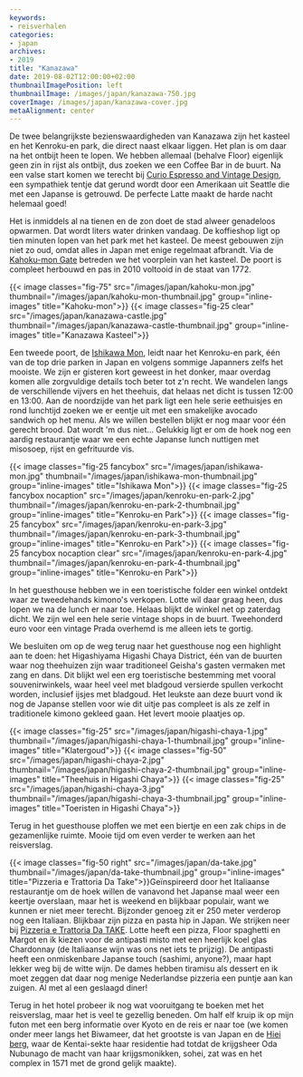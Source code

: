 ```yaml
---
keywords:
- reisverhalen
categories:
- japan
archives:
- 2019
title: "Kanazawa"
date: 2019-08-02T12:00:00+02:00
thumbnailImagePosition: left
thumbnailImage: /images/japan/kanazawa-750.jpg
coverImage: /images/japan/kanazawa-cover.jpg
metaAlignment: center
---
```

De twee belangrijkste bezienswaardigheden van Kanazawa zijn het kasteel en het Kenroku-en park, die direct naast elkaar liggen. Het plan is om daar na het ontbijt heen te lopen. We hebben allemaal (behalve Floor) eigenlijk geen zin in rijst als ontbijt, dus zoeken we een Coffee Bar in de buurt. Na een valse start komen we terecht bij [Curio Espresso and Vintage Design](https://m.facebook.com/CurioEspresso/), een sympathiek tentje dat gerund wordt door een Amerikaan uit Seattle die met een Japanse is getrouwd. De perfecte Latte maakt de harde nacht helemaal goed!

Het is inmiddels al na tienen en de zon doet de stad alweer genadeloos opwarmen. Dat wordt liters water drinken vandaag. De koffieshop ligt op tien minuten lopen van het park met het kasteel. De meest gebouwen zijn niet zo oud, omdat alles in Japan met enige regelmaat afbrandt. Via de [Kahoku-mon Gate](http://www.pref.ishikawa.jp/siro-niwa/kanazawajou/e/kahoku_gate/index.html) betreden we het voorplein van het kasteel. De poort is compleet herbouwd en pas in 2010 voltooid in de staat van 1772.

{{< image classes="fig-75" src="/images/japan/kahoku-mon.jpg" thumbnail="/images/japan/kahoku-mon-thumbnail.jpg" group="inline-images" title="Kahoku-mon">}}
{{< image classes="fig-25 clear" src="/images/japan/kanazawa-castle.jpg" thumbnail="/images/japan/kanazawa-castle-thumbnail.jpg" group="inline-images" title="Kanazawa Kasteel">}}

Een tweede poort, de [Ishikawa Mon](https://www.hot-ishikawa.jp/english/kanko/20038.html), leidt naar het Kenroku-en park, één van de top drie parken in Japan en volgens sommige Japanners zelfs het mooiste. We zijn er gisteren kort geweest in het donker, maar overdag komen alle zorgvuldige details toch beter tot z'n recht. We wandelen langs de verschillende vijvers en het theehuis, dat helaas net dicht is tussen 12:00 en 13:00.
Aan de noordzijde van het park ligt een hele serie eethuisjes en rond lunchtijd zoeken we er eentje uit met een smakelijke avocado sandwich op het menu. Als we willen bestellen blijkt er nog maar voor één gerecht brood. Dat wordt 'm dus niet… Gelukkig ligt er om de hoek nog een aardig restaurantje waar we een echte Japanse lunch nuttigen met misosoep, rijst en gefrituurde vis.

{{< image classes="fig-25 fancybox" src="/images/japan/ishikawa-mon.jpg" thumbnail="/images/japan/ishikawa-mon-thumbnail.jpg" group="inline-images" title="Ishikawa Mon">}}
{{< image classes="fig-25 fancybox nocaption" src="/images/japan/kenroku-en-park-2.jpg" thumbnail="/images/japan/kenroku-en-park-2-thumbnail.jpg" group="inline-images" title="Kenroku-en Park">}}
{{< image classes="fig-25 fancybox" src="/images/japan/kenroku-en-park-3.jpg" thumbnail="/images/japan/kenroku-en-park-3-thumbnail.jpg" group="inline-images" title="Kenroku-en Park">}}
{{< image classes="fig-25 fancybox nocaption clear" src="/images/japan/kenroku-en-park-4.jpg" thumbnail="/images/japan/kenroku-en-park-4-thumbnail.jpg" group="inline-images" title="Kenroku-en Park">}}

In het guesthouse hebben we in een toeristische folder een winkel ontdekt waar ze tweedehands kimono's verkopen. Lotte wil daar graag heen, dus lopen we na de lunch er naar toe. Helaas blijkt de winkel net op zaterdag dicht. We zijn wel een hele serie vintage shops in de buurt. Tweehonderd euro voor een vintage Prada overhemd is me alleen iets te gortig.

We besluiten om op de weg terug naar het guesthouse nog een highlight aan te doen: het Higashiyama Higashi Chaya District, één van de buurten waar nog theehuizen zijn waar traditioneel Geisha's gasten vermaken met zang en dans. Dit blijkt wel een erg toeristische bestemming met vooral souvenirwinkels, waar heel veel met bladgoud versierde spullen verkocht worden, inclusief ijsjes met bladgoud. Het leukste aan deze buurt vond ik nog de Japanse stellen voor wie dit uitje pas compleet is als ze zelf in traditionele kimono gekleed gaan. Het levert mooie plaatjes op.

{{< image classes="fig-25" src="/images/japan/higashi-chaya-1.jpg" thumbnail="/images/japan/higashi-chaya-1-thumbnail.jpg" group="inline-images" title="Klatergoud">}}
{{< image classes="fig-50" src="/images/japan/higashi-chaya-2.jpg" thumbnail="/images/japan/higashi-chaya-2-thumbnail.jpg" group="inline-images" title="Theehuis in Higashi Chaya">}}
{{< image classes="fig-25" src="/images/japan/higashi-chaya-3.jpg" thumbnail="/images/japan/higashi-chaya-3-thumbnail.jpg" group="inline-images" title="Toeristen in Higashi Chaya">}}

Terug in het guesthouse ploffen we met een biertje en een zak chips in de gezamenlijke ruimte. Mooie tijd om even verder te werken aan het reisverslag.

{{< image classes="fig-50 right" src="/images/japan/da-take.jpg" thumbnail="/images/japan/da-take-thumbnail.jpg" group="inline-images" title="Pizzeria e Trattoria Da Take">}}Geïnspireerd door het Italiaanse restaurantje om de hoek willen de vanavond het Japanse maal weer een keertje overslaan, maar het is weekend en blijkbaar populair, want we kunnen er niet meer terecht. Bijzonder genoeg zit er 250 meter verderop nog een Italiaan. Blijkbaar zijn pizza en pasta hip in Japan. We strijken neer bij [Pizzeria e Trattoria Da TAKE](https://maps.app.goo.gl/x46Ci5bwhiQ6XtSn6). Lotte heeft een pizza, Floor spaghetti en Margot en ik kiezen voor de antipasti misto met een heerlijk koel glas Chardonnay (de Italiaanse wijn was ons net iets te prijzig). De antipasti heeft een onmiskenbare Japanse touch (sashimi, anyone?), maar hapt lekker weg bij de witte wijn. De dames hebben tiramisu als dessert en ik moet zeggen dat daar nog menige Nederlandse pizzeria een puntje aan kan zuigen. Al met al een geslaagd diner!

Terug in het hotel probeer ik nog wat vooruitgang te boeken met het reisverslag, maar het is veel te gezellig beneden. Om half elf kruip ik op mijn futon met een berg informatie over Kyoto en de reis er naar toe (we komen onder meer langs het Biwameer, dat het grootste is van Japan en de [Hiei berg](https://nl.m.wikipedia.org/wiki/Hiei_(berg)), waar de Kentai-sekte haar residentie had totdat de krijgsheer Oda Nubunago de macht van haar krijgsmonikken, sohei, zat was en het complex in 1571 met de grond gelijk maakte).
